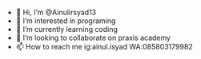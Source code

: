 - 👋 Hi, I’m @Ainulirsyad13
- 👀 I’m interested in programing
- 🌱 I’m currently learning coding
- 💞️ I’m looking to collaborate on praxis academy
- 📫 How to reach me ig:ainul.isyad WA:085803179982

<!---
Ainulirsyad13/Ainulirsyad13 is a ✨ special ✨ repository because its `README.md` (this file) appears on your GitHub profile.
You can click the Preview link to take a look at your changes.
--->
<thanks>
